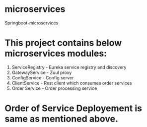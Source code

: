 # microservices
Springboot-microservices
 
# This project contains below microservices modules:
  1) ServiceRegistry - Eureka service registry and discovery
  2) GatewayService - Zuul proxy
  3) ConfigService - Config server
  4) ClientService - Rest client which consumes order services
  5) Order Service - Order processing service

# Order of Service Deployement is same as mentioned above.

